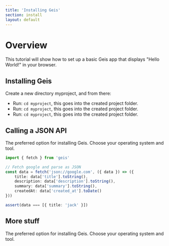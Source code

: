 ```yaml
---
title: 'Installing Geis'
section: install
layout: default
---
```


# Overview

This tutorial will show how to set up a basic Geis app that displays "Hello World!" in your browser.

## Installing Geis

Create a new directory myproject, and from there:

* Run: `cd myproject`, this goes into the created project folder.
* Run: `cd myproject`, this goes into the created project folder.
* Run: `cd myproject`, this goes into the created project folder.


## Calling a JSON API

The preferred option for installing Geis. Choose your operating system and tool.


```typescript
import { fetch } from 'geis'

// Fetch google and parse as JSON
const data = fetch('json://google.com', ({ data }) => ({
    title: data['title'].toString(),
    description: data['description'].toString(),
    summary: data['summary'].toString(),
    createdAt: data['created_at'].toDate()
}))

assert(data === [{ title: 'jack' }])
```

## More stuff

The preferred option for installing Geis. Choose your operating system and tool.